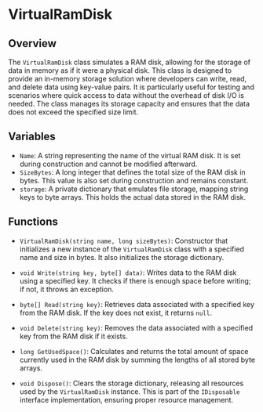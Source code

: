 # VirtualRamDisk

## Overview
The `VirtualRamDisk` class simulates a RAM disk, allowing for the storage of data in memory as if it were a physical disk. This class is designed to provide an in-memory storage solution where developers can write, read, and delete data using key-value pairs. It is particularly useful for testing and scenarios where quick access to data without the overhead of disk I/O is needed. The class manages its storage capacity and ensures that the data does not exceed the specified size limit.

## Variables
- `Name`: A string representing the name of the virtual RAM disk. It is set during construction and cannot be modified afterward.
- `SizeBytes`: A long integer that defines the total size of the RAM disk in bytes. This value is also set during construction and remains constant.
- `storage`: A private dictionary that emulates file storage, mapping string keys to byte arrays. This holds the actual data stored in the RAM disk.

## Functions
- `VirtualRamDisk(string name, long sizeBytes)`: Constructor that initializes a new instance of the `VirtualRamDisk` class with a specified name and size in bytes. It also initializes the storage dictionary.

- `void Write(string key, byte[] data)`: Writes data to the RAM disk using a specified key. It checks if there is enough space before writing; if not, it throws an exception.

- `byte[] Read(string key)`: Retrieves data associated with a specified key from the RAM disk. If the key does not exist, it returns `null`.

- `void Delete(string key)`: Removes the data associated with a specified key from the RAM disk if it exists.

- `long GetUsedSpace()`: Calculates and returns the total amount of space currently used in the RAM disk by summing the lengths of all stored byte arrays.

- `void Dispose()`: Clears the storage dictionary, releasing all resources used by the `VirtualRamDisk` instance. This is part of the `IDisposable` interface implementation, ensuring proper resource management.